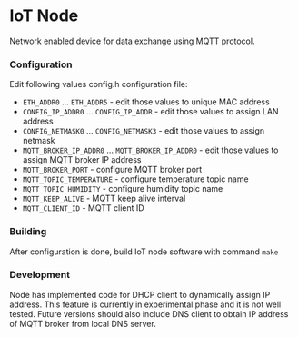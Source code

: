 # IoT Node

Network enabled device for data exchange using MQTT protocol.

### Configuration

Edit following values config.h configuration file:

- `ETH_ADDR0` ... `ETH_ADDR5` - edit those values to unique MAC address
- `CONFIG_IP_ADDR0` ... `CONFIG_IP_ADDR` - edit those values to assign LAN address
- `CONFIG_NETMASK0` ... `CONFIG_NETMASK3` - edit those values to assign netmask
- `MQTT_BROKER_IP_ADDR0` ... `MQTT_BROKER_IP_ADDR0` - edit those values to assign MQTT broker IP address
- `MQTT_BROKER_PORT` - configure MQTT broker port
- `MQTT_TOPIC_TEMPERATURE` - configure temperature topic name
- `MQTT_TOPIC_HUMIDITY` - configure humidity topic name
- `MQTT_KEEP_ALIVE` - MQTT keep alive interval
- `MQTT_CLIENT_ID` - MQTT client ID

### Building

After configuration is done, build IoT node software with command `make`

### Development

Node has implemented code for DHCP client to dynamically assign IP address. This
feature is currently in experimental phase and it is not well tested. Future
versions should also include DNS client to obtain IP address of MQTT broker from
local DNS server.
